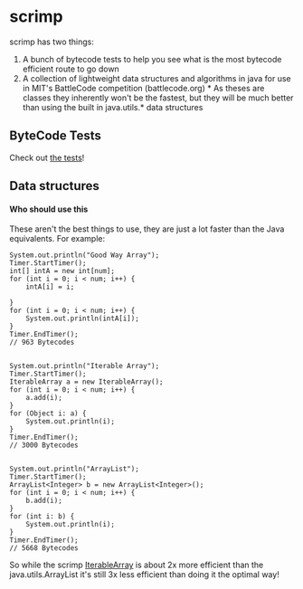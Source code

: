 # scrimp
scrimp has two things:
  1. A bunch of bytecode tests to help you see what is the most bytecode efficient route to go down
  2. A collection of lightweight data structures and algorithms in java for use in MIT's BattleCode competition (battlecode.org)
    * As theses are classes they inherently won't be the fastest, but they will be much better than using the built in java.utils.* data structures

## ByteCode Tests

Check out [the tests](docs/bytecode/bytecode.md)!

## Data structures

#### Who should use this
These aren't the best things to use, they are just a lot faster than the Java equivalents. For example:

```
System.out.println("Good Way Array");
Timer.StartTimer();
int[] intA = new int[num];
for (int i = 0; i < num; i++) {
    intA[i] = i;

}
for (int i = 0; i < num; i++) {
    System.out.println(intA[i]);
}
Timer.EndTimer();
// 963 Bytecodes


System.out.println("Iterable Array");
Timer.StartTimer();
IterableArray a = new IterableArray();
for (int i = 0; i < num; i++) {
    a.add(i);
}
for (Object i: a) {
    System.out.println(i);
}
Timer.EndTimer();
// 3000 Bytecodes


System.out.println("ArrayList");
Timer.StartTimer();
ArrayList<Integer> b = new ArrayList<Integer>();
for (int i = 0; i < num; i++) {
    b.add(i);
}
for (int i: b) {
    System.out.println(i);
}
Timer.EndTimer();
// 5668 Bytecodes
```

So while the scrimp [IterableArray](arrays/IterableArray.java) is about 2x more efficient than the java.utils.ArrayList it's still 3x less efficient than doing it the optimal way!
